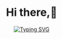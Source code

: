 <h1 align="center"><b>Hi there,👋 </b></h1> 
<p align='center'>
  <a href="https://git.io/typing-svg"><img src="https://readme-typing-svg.demolab.com?font=Fira+Code&pause=1000&color=B4BBF7&random=false&width=435&lines=Ashwin+here;Self+taught+full+stack+developer;Active+Leaner%2FReseacher" alt="Typing SVG" /></a>
</p>

